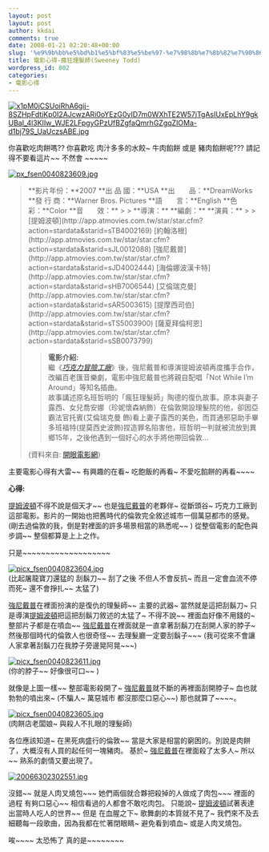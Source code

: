 ```yaml
---
layout: post
layout: post
author: kkdai
comments: true
date: 2008-01-21 02:20:48+00:00
slug: '%e9%9b%bb%e5%bd%b1%e5%bf%83%e5%be%97-%e7%98%8b%e7%8b%82%e7%90%86%e9%ab%ae%e5%b8%absweeney-todd'
title: 電影心得-瘋狂理髮師(Sweeney Todd)
wordpress_id: 802
categories:
- 電影心得
---
```


[![x1pM0jCSUoiRhA6gij-8SZHpFdtjKp0I2AJcwzARi0oYEzG0yID7m0WXhTE2W57jTgAsIUxEpLhY9gkUBaI_4l3KIIw_WJE2LFpgyGPzUfBZgfaQmrhGZgqZIOMa-d1bj79S_UaUczsABE.jpg](http://farm3.static.flickr.com/2150/2206954182_032909dc2e.jpg)](http://www.flickr.com/photos/27643002@N00/2206954182/)

你喜歡吃肉餅嗎?? 你喜歡吃 肉汁多多的水餃~ 牛肉餡餅 或是 豬肉餡餅呢??? 請記得不要看這片~~ 不然會 ~~~~~

[![px_fsen0040823609.jpg](http://farm3.static.flickr.com/2091/2206952376_7112580dc0.jpg)](http://www.flickr.com/photos/27643002@N00/2206952376/)

<blockquote>**影片年份：**2007   
**出 品 國：**USA   
**出　　品：**DreamWorks   
**發 行 商：**Warner Bros. Pictures   
**語　　言：**English   
**色　　彩：**Color   
**音　　效：**
> 
> **導演：** **編劇：** **演員：**
> 
> [提姆波頓](http://app.atmovies.com.tw/star/star.cfm?action=stardata&starid=sTB4002169)  
[約翰洛根](http://app.atmovies.com.tw/star/star.cfm?action=stardata&starid=sJL0012088)  
[強尼戴普](http://app.atmovies.com.tw/star/star.cfm?action=stardata&starid=sJD4002444)  
[海倫娜波漢卡特](http://app.atmovies.com.tw/star/star.cfm?action=stardata&starid=sHB7006544)  
[艾倫瑞克曼](http://app.atmovies.com.tw/star/star.cfm?action=stardata&starid=sAR5003615)  
[提摩西司伯](http://app.atmovies.com.tw/star/star.cfm?action=stardata&starid=sTS5003900)  
[薩夏拜倫柯恩](http://app.atmovies.com.tw/star/star.cfm?action=stardata&starid=sSB0073799)  

> 
> **電影介紹:**   
繼《_[巧克力冒險工廠](http://app.atmovies.com.tw/movie/movie.cfm?action=filmdata&film_id=fcen70367594)_》後，強尼戴普和導演提姆波頓再度攜手合作，改編百老匯音樂劇，電影中強尼戴普也將親自配唱「Not While I’m Around」等知名插曲。   
故事講述原名班哲明的「瘋狂理髮師」陶德的復仇故事。原本與妻子露西、女兒喬安娜（珍妮懷森納飾）在倫敦開設理髮院的他，卻因亞霸法官托賓(艾倫瑞克曼 飾)看上妻子露西的美色，而買通邪惡助手畢多班福特(提莫西史波飾)捏造罪名陷害他，班哲明一判就被流放到異鄉15年，之後他遇到一個好心的水手將他帶回倫敦...   
  
(資料來自: [開眼電影網](http://movie.atmovies.com.tw/movie/film.asp?action=new&film_id=fsen00408236))
> 
> </blockquote>

主要電影心得有大雷~~ 有興趣的在看~ 吃飽飯的再看~ 不愛吃餡餅的再看~~~~


<!-- more -->
 

**心得:**

[提姆波頓](http://app.atmovies.com.tw/star/star.cfm?action=stardata&starid=sTB4002169)不得不說是個天才~~ 也是[強尼戴普](http://app.atmovies.com.tw/star/star.cfm?action=stardata&starid=sJD4002444)的老夥伴~ 從斷頭谷~ 巧克力工廠到這部電影。影片的一開始也把舊時代的倫敦完全敘述城市一個萬惡都市的感覺。 (剛去過倫敦的我，倒是對裡面的許多場景相當的熟悉呢~~ ) 從整個電影的配色與步調~~ 整個都算是上上之作。

只是~~~~~~~~~~~~~~~~~~~  


[![picx_fsen0040823604.jpg](http://farm3.static.flickr.com/2117/2206952622_cecc17673a.jpg)](http://www.flickr.com/photos/27643002@N00/2206952622/)  
(比起屠龍寶刀還猛的 刮鬍刀~~ 刮了之後 不但人不會反抗~ 而且一定會血流不停而死~ 還不會掙扎~~ 太猛了)

[強尼戴普](http://app.atmovies.com.tw/star/star.cfm?action=stardata&starid=sJD4002444)在裡面扮演的是復仇的理髮師~~ 主要的武器~ 當然就是這把刮鬍刀~ 只是導演[提姆波頓](http://app.atmovies.com.tw/star/star.cfm?action=stardata&starid=sTB4002169)把這把刮鬍刀敘述的太猛了~ 不得不說~~ 裡面血好像不用錢的~ 整部片子都是在噴血~~ [強尼戴普](http://app.atmovies.com.tw/star/star.cfm?action=stardata&starid=sJD4002444)在裡面就是一直拿著刮鬍刀在刮開人家的脖子~ 然後那個時代的倫敦人也很奇怪~~ 去理髮廳一定要刮鬍子~~~ (我可從來不會讓人家拿著刮鬍刀在我脖子旁邊晃阿晃~~~)

[![picx_fsen0040823611.jpg](http://farm3.static.flickr.com/2229/2206162273_5f259e6ed7.jpg)](http://www.flickr.com/photos/27643002@N00/2206162273/)  
(你的脖子~~ 好像很可口~~ )

就像是上圖一樣~~ 整部電影殺開了~ [強尼戴普](http://app.atmovies.com.tw/star/star.cfm?action=stardata&starid=sJD4002444)就不斷的再裡面刮開脖子~ 血也就勃勃的噴出來~ (不騙人~ 萬惡城市 都沒那麼口惡心~~) 那也就算了~~~~。

[![picx_fsen0040823605.jpg](http://farm3.static.flickr.com/2383/2206951062_e9ec4f077f.jpg)](http://www.flickr.com/photos/27643002@N00/2206951062/)  
(肉餅店老闆娘~ 與殺人不扎眼的理髮師)

各位應該知道~ 在黑死病盛行的倫敦~~ 當是大家是相當的窮困的。別說是肉餅了，大概沒有人買的起任何一塊豬肉。 基於~ [強尼戴普](http://app.atmovies.com.tw/star/star.cfm?action=stardata&starid=sJD4002444)在裡面殺了太多人~ 所以~~ 熟系的劇情又要出現了。

[![20066302302551.jpg](http://farm3.static.flickr.com/2348/2206991962_4fde8c552e.jpg)](http://www.flickr.com/photos/27643002@N00/2206991962/)

沒錯~~ 就是人肉叉燒包~~~ 她們兩個就合夥把殺掉的人做成了肉包~~~ 裡面的過程 有夠口惡心~~ 相信看過的人都會不敢吃肉包。 只能說~ [提姆波頓](http://app.atmovies.com.tw/star/star.cfm?action=stardata&starid=sTB4002169)試著表達出當時人吃人的世界~~ 但是 在血腥之下~ 歌舞劇的本質就不見了~ 我們來不及去細聽每一段歌曲，因為我都在忙著閉眼睛~ 避免看到噴血~ 或是人肉叉燒包。

唉~~~~ 太恐怖了 真的是~~~~~~~~
